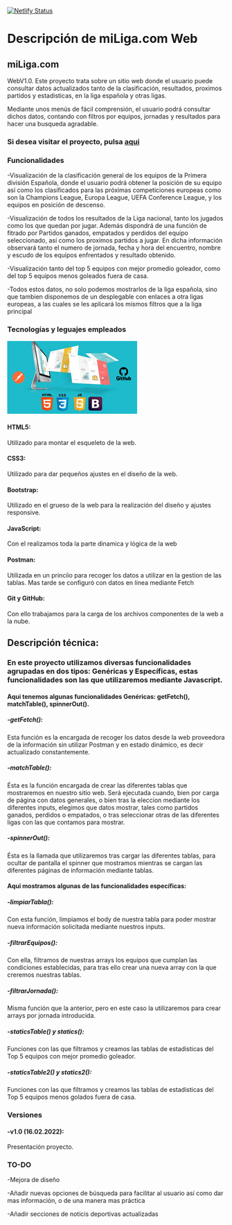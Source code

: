 
[![Netlify Status](https://api.netlify.com/api/v1/badges/cb42918c-7c9c-4528-98cc-b2e44661d6a4/deploy-status)](https://app.netlify.com/sites/miliga/deploys)
<h1>Descripción de miLiga.com Web</h1>
<h2>miLiga.com</h2> <p>WebV1.0. Este proyecto trata sobre un sitio web donde el usuario puede consultar datos actualizados tanto de la clasificación, resultados, proximos partidos y estadisticas, en la liga española y otras ligas.</p>

<p>Mediante unos menús de fácil comprensión, el usuario podrá consultar dichos datos, contando con filtros por equipos, jornadas y resultados para hacer una busqueda agradable.</p>



<h3>Si desea visitar el proyecto, pulsa <a href="https://miliga.com.netlify.app.">aqui</a></h3>

<h3>Funcionalidades</h3>
<p>-Visualización de la clasificación general de los equipos de la Primera división Española, donde el usuario podrá obtener la posición de su equipo así como los clasificados para las próximas competiciones europeas como son la Champions League, Europa League, UEFA Conference League, y los equipos en posición de descenso.</p> 
<p>-Visualización de todos los resultados de la Liga nacional, tanto los jugados como los que quedan por jugar. Además dispondrá de una función de fitrado por Partidos ganados, empatados y perdidos del equipo seleccionado, así como los proximos partidos a jugar. En dicha información observará tanto el numero de jornada, fecha y hora del encuentro, nombre y escudo de los equipos enfrentados y resultado obtenido.</p>
<p>-Visualización tanto del top 5 equipos con mejor promedio goleador, como del top 5 equipos menos goleados fuera de casa.</p>
<p>-Todos estos datos, no solo podemos mostrarlos de la liga española, sino que tambien disponemos de un desplegable con enlaces a otra ligas europeas, a las cuales se les aplicará los mismos filtros que a la liga principal</p>
<h3>Tecnologías  y leguajes empleados</h3>
<img src="/images/mix.jpg" alt="Tecnologias">
<h4>HTML5:</h4> <p>Utilizado para  montar el esqueleto de la web.</p>
<h4>CSS3:</h4> <p>Utilizado para dar pequeños ajustes en el diseño de la web.</p>
<h4>Bootstrap:</h4> </p>Utilizado en el grueso de la web para la realización del diseño y ajustes responsive.</p>
<h4>JavaScript:</h4> <p>Con el realizamos toda la parte dinamica y lógica de la web</p>
<h4>Postman:</h4> <p>Utilizada en un princiìo para recoger los datos a utilizar en la gestion de las tablas. Mas tarde se configuró con datos en linea mediante Fetch</p>
<h4>Git y GitHub:</h4> <P>Con ello trabajamos para la carga de los archivos componentes de la web a la nube.</p>
<h2>Descripción técnica:</h2>
<h3>En este proyecto utilizamos diversas funcionalidades agrupadas en dos tipos: Genéricas y Específicas, estas funcionalidades son las que utilizaremos  mediante Javascript.</h3>
<h4>Aqui tenemos algunas funcionalidades Genéricas: getFetch(),  matchTable(), spinnerOut().</h4>
<h5>-getFetch():</h5> <p>Esta función es la encargada de recoger los datos desde la web proveedora de la información sin utilizar Postman y en estado dinámico, es decir actualizado constantemente.</p>
<h5>-matchTable():</h5> <p>Ésta es la función encargada de crear las diferentes tablas que mostraremos en nuestro sitio web. Será ejecutada cuando, bien por carga de página con datos generales, o bien tras la eleccion mediante los diferentes inputs, elegimos que datos mostrar, tales como partidos ganados, perdidos o empatados, o tras seleccionar otras de las diferentes ligas con las que contamos para mostrar.</p>
<h5>-spinnerOut():</h5> <p>Ésta es la llamada que utilizaremos tras cargar las diferentes tablas, para ocultar de pantalla el spinner que mostramos mientras se cargan las diferentes páginas de información mediante tablas.</p>
<h4>Aqui mostramos algunas de las funcionalidades específicas:</h4>
<h5>-limpiarTabla():</h5> <p>Con esta función, limpiamos el body de nuestra tabla para poder mostrar nueva información solicitada mediante nuestros inputs.
<h5>-filtrarEquipos():</h5> <p>Con ella, filtramos de nuestras arrays los equipos que cumplan las condiciones establecidas, para tras ello crear una nueva array con la que creremos nuestras tablas.
<h5>-filtrarJornada():</h5> <p>Misma función que la anterior, pero en este caso la utilizaremos para crear arrays por jornada introducida.</p>
<h5>-staticsTable() y statics():</h5> <p>Funciones con las que filtramos y creamos las tablas de estadisticas del Top 5 equipos con mejor promedio goleador.</p>
<h5>-staticsTable2() y statics2():</h5> <p>Funciones con las que filtramos y creamos las tablas de estadisticas del Top 5 equipos menos golados fuera de casa.</p>
<h3>Versiones</h3>
<h4>-v1.0 (16.02.2022):</h4> <p>Presentación proyecto.</p>
<h3>TO-DO</h3>
<p>-Mejora de diseño</p>
<P>-Añadir nuevas opciones de búsqueda para facilitar al usuario así como dar mas información, o de una manera mas práctica</p>
<p>-Añadir secciones de noticis deportivas actualizadas</p>
